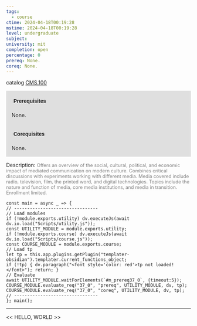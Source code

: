 ```yaml
---
tags:
  - course
ctime: 2024-04-18T00:19:28
mstime: 2024-04-18T00:19:28
level: undergraduate
subject: 
university: mit
completion: open
percentage: 0
prereq: None.
coreq: None.
---
```


catalog [CMS.100](http://student.mit.edu/catalog/mCMSa.html#CMS.100)

<span style="display: block; padding: 15px; background-color: rgb(100, 100, 100, 0.2);"><font id="m_prereq37_0" style="display: block; font-family: Arial, sans-serif; font-weight: bold; padding: 5px">Prerequisites</font><br><span id="prereq37_0">None.</span></span>
<span style="display: block; padding: 15px; background-color: rgb(100, 100, 100, 0.2);"><font id="m_coreq37_0" style="display: block; font-family: Arial, sans-serif; font-weight: bold; padding: 5px">Corequisites</font><br><span id="coreq37_0">None.</span></span>

<font style="">Description:</font>
<font style="color: grey; font-size: 0.8rem;">Offers an overview of the social, cultural, political, and economic impact of mediated communication on modern culture. Combines critical discussions with experiments working with different media. Media covered include radio, television, film, the printed word, and digital technologies. Topics include the nature and function of media, core media institutions, and media in transition. Enrollment limited.</font>

```dataviewjs
const main = async _ => {
// --------------------------------
// Load modules
if (!module.exports.utility) dv.executeJs(await dv.io.load("Scripts/utility.js"));
const UTILITY_MODULE = module.exports.utility;
if (!module.exports.course) dv.executeJs(await dv.io.load("Scripts/course.js"));
const COURSE_MODULE = module.exports.course;
// Load tp
let tp = this.app.plugins.getPlugin("templater-obsidian").templater.current_functions_object;
if (!tp) { dv.paragraph("<font style='color: red'>tp not loaded!</font>"); return; }
// Evaluate
await UTILITY_MODULE.waitForElements(`#m_prereq37_0`, {timeout:5});
COURSE_MODULE.evaluate_req("37_0", "prereq", UTILITY_MODULE, dv, tp);
COURSE_MODULE.evaluate_req("37_0", "coreq", UTILITY_MODULE, dv, tp);
// --------------------------------
}; main();
```

---

<< HELLO, WORLD >>

